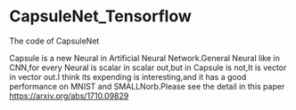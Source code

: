 # CapsuleNet_Tensorflow
The code of CapsuleNet

Capsule is a new Neural in Artificial Neural Network.General Neural like in CNN,for every Neural is scalar in scalar out,but in Capsule is not,It is vector in vector out.I think its expending is interesting,and it has a good performance on MNIST and SMALLNorb.Please see the detail in this paper https://arxiv.org/abs/1710.09829

